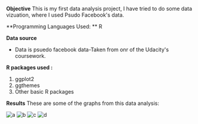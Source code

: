 
**Objective**
This is my first data analysis project, I have tried to do some data vizuation, where I used Psudo Facebook's data. 

**Programming Languages Used: **
R

**Data source**
- Data is psuedo facebook data-Taken from onr of the Udacity's coursework.

**R packages used :**
1) ggplot2
2) ggthemes
3) Other basic R packages 

**Results**
These are some of the graphs from this data analysis:

![a](https://github.com/kwankhede/Facebook-Data-Analysis/blob/master/Data/a.png)
![b](https://github.com/kwankhede/Facebook-Data-Analysis/blob/master/Data/b.png)
![c](https://github.com/kwankhede/Facebook-Data-Analysis/blob/master/Data/c.png)
![d](https://github.com/kwankhede/Facebook-Data-Analysis/blob/master/Data/d.png)


